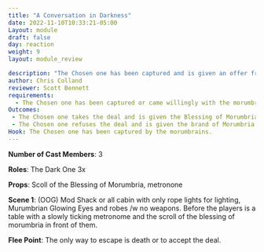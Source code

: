 ```yaml
---
title: "A Conversation in Darkness"
date: 2022-11-10T10:33:21-05:00
Layout: module
draft: false
day: reaction
weight: 9
layout: module_review

description: "The Chosen one has been captured and is given an offer from the Dark Ones the lords of Morumbria."
author: Chris Colland
reviewer: Scott Bennett
requirements:
  - The Chosen one has been captured or came willingly with the morumbrians during the ritual of fire
Outcomes:
 - The Chosen one takes the deal and is given the Blessing of Morumbria
 - The Chosen one refuses the deal and is given the brand of Morumbria
Hook: The Chosen one has been captured by the morumbrains. 
---
```


**Number of Cast Members**: 3

**Roles**: The Dark One 3x 

**Props**: Scoll of the Blessing of Morumbria, metronone

**Scene 1**:  (OOG) Mod Shack or all cabin with only rope lights for lighting, Murumbrian Glowing Eyes and robes /w no weapons. Before the players is a table with a slowly ticking metronome and the scroll of the blessing of morumbria in front of them. 

**Flee Point**: The only way to escape is death or to accept the deal. 
